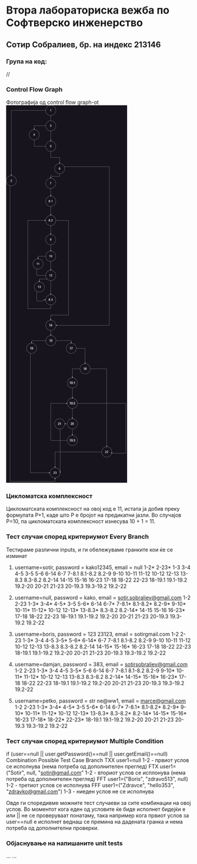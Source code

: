 # Втора лабораториска вежба по Софтверско инженерство

## Сотир Собралиев, бр. на индекс 213146

### Група на код: 

//

###  Control Flow Graph

Фотографија од control flow graph-ot 
![graph1.jpg](https://github.com/sotirsobraliev/SI_2023_lab2_213146/blob/master/graph1.jpg)

### Цикломатска комплексност

Цикломатската комплексност на овој код е 11, истата ја добив преку формулата P+1, каде што P е бројот на предикатни јазли. Во случајoв P=10, па цикломатската комплексност изнесува 10 + 1 = 11.

### Тест случаи според критериумот  Every Branch 
Тестираме различни inputs, и ги обележуваме гранките кои ќе се изминат
1) username=sotir, password = kako12345, email = null
1-2*
2-23*
1-3
3-4
4-5
3-5
5-6
6-14
6-7
7-8.1
8.1-8.2
8.2-9
9-10
10-11
11-12
10-12
12-13
13-8.3
8.3-8.2
8.2-14
14-15
15-16
16-23
17-18
18-22
22-23
18-19.1
19.1-19.2
19.2-20
20-21
21-23
20-19.3
19.3-19.2
19.2-22

2) username=null, password = kako, email = sotir.sobraliev@gmail.com
1-2
2-23
1-3*
3-4*
4-5*
3-5
5-6*
6-14
6-7*
7-8.1*
8.1-8.2*
8.2-9*
9-10*
10-11*
11-12*
10-12
12-13*
13-8.3*
8.3-8.2
8.2-14*
14-15
15-16
16-23*
17-18
18-22
22-23
18-19.1
19.1-19.2
19.2-20
20-21
21-23
20-19.3
19.3-19.2
19.2-22

3) username=boris, password = 123 23123, email = sotirgmail.com
1-2
2-23
1-3*
3-4
4-5
3-5*
5-6*
6-14*
6-7
7-8.1
8.1-8.2
8.2-9
9-10
10-11
11-12
10-12
12-13
13-8.3
8.3-8.2
8.2-14
14-15*
15-16*
16-23
17-18
18-22
22-23
18-19.1
19.1-19.2
19.2-20
20-21
21-23
20-19.3
19.3-19.2
19.2-22

4) username=damjan, password = 383, email = sotirsobraliev@gmail.com
1-2
2-23
1-3*
3-4
4-5
3-5*
5-6
6-14
6-7
7-8.1
8.1-8.2
8.2-9
9-10*
10-11*
11-12*
10-12
12-13
13-8.3
8.3-8.2
8.2-14*
14-15*
15-16*
16-23*
17-18
18-22
22-23
18-19.1
19.1-19.2
19.2-20
20-21
21-23
20-19.3
19.3-19.2
19.2-22

5) username=petko, password = str ne@ww1, email = marce@gmail.com
1-2
2-23
1-3*
3-4*
4-5*
3-5
5-6*
6-14
6-7*
7-8.1*
8.1-8.2*
8.2-9*
9-10*
10-11*
11-12*
10-12
12-13*
13-8.3*
8.3-8.2*
8.2-14*
14-15*
15-16*
16-23
17-18*
18-22*
22-23*
18-19.1
19.1-19.2
19.2-20
20-21
21-23
20-19.3
19.3-19.2
19.2-22


### Тест случаи според критериумот Multiple Condition
if (user==null || user.getPassword()==null || user.getEmail()==null)
Combination         Possible Test Case                         Branch
TXX                   user1=null                                1-2  - првиот услов се исполнува (нема потреба од дополнителен преглед)
FTX                   user1=("Sotir", null, "sotir@gmail.com"   1-2  - вториот услов се исплонува (нема потреба од дополнителен преглед)
FFT                   user1=("Boris", "zdravo513", null)        1-2  - третиот услов се исполнува
FFF          user1=("Zdravce", "hello353", "zdravko@gmail.com") 1-3  - ниеден услов не се исполнува

Овде ги споредивме можните тест случаеви за сите комбинации на овој услов.
Во моментот кога еден од условите ќе биде исполнет бидејќи е или || не се проверуваат понатаму, така например кога првиот услов за user==null е исполнет веднаш се премина на дадената гранка и нема потреба од дополнителни проверки.
### Објаснување на напишаните unit tests

...
...



